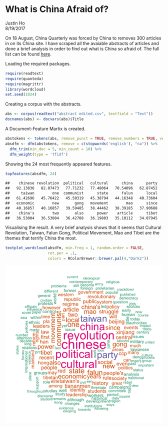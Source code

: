 # What is China Afraid of?
Justin Ho  
8/19/2017  



On 18 August, China Quarterly was forced by China to removes 300 articles in on its China site. I have scraped all the avaiable abstracts of articles and done a brief analysis in order to find out what is China so afraid of. The full list can be found [here](https://www.cambridge.org/core/services/aop-file-manager/file/59970028145fd05f66868bf5). 

Loading the required packages.

```r
require(readtext)
require(quanteda)
require(magrittr)
library(wordcloud)
set.seed(1024)
```

Creating a corpus with the abstracts.

```r
abs <- corpus(readtext("abstract edited.csv", textfield = "Text"))
docnames(abs) <- docvars(abs)$Title
```

A Document-Feature Martix is created.

```r
abstokens <- tokens(abs, remove_punct = TRUE, remove_numbers = TRUE, verbose = FALSE, remove_url = TRUE)
absdfm <- dfm(abstokens, remove = c(stopwords('english'), "na")) %>% 
  dfm_trim(min_doc = 5, min_count = 10) %>% 
  dfm_weight(type = 'tfidf')
```

Showing the 24 most frequently appeared features.

```r
topfeatures(absdfm, 24)
```

```
##    chinese revolution  political   cultural      china      party 
##   92.13836   82.07473   77.71232   77.48064   70.54096   62.87452 
##     taiwan        one  communist      state      falun      local 
##   61.42696   45.76422   45.50319   45.38794   44.16348   40.73604 
##   economic        new       gong   movement        mao      since 
##   40.16857   40.16857   39.59485   38.44462   38.39185   37.90688 
##    china's        two       also      power    article      tibet 
##   36.53004   36.53004   36.42708   36.19803   35.10112   34.07945
```

Visualising the result. A very brief analysis shows that it seems that Cultural Revolution, Taiwan, Falun Gong, Political Movement, Mao and Tibet are the themes that terrify China the most.


```r
textplot_wordcloud(absdfm, min.freq = 1, random.order = FALSE,
                   rot.per = .1, 
                   colors = RColorBrewer::brewer.pal(4,"Dark2"))
```

<img src="README_files/figure-html/cloud-1.png" style="display: block; margin: auto;" />

